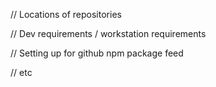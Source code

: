 // Locations of repositories

// Dev requirements / workstation requirements

// Setting up for github npm package feed

// etc

